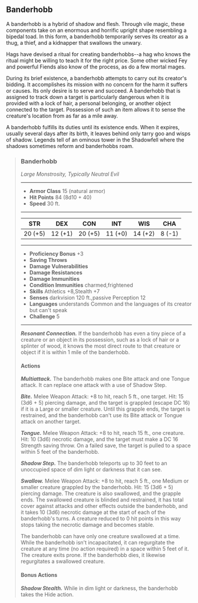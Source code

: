## Banderhobb
A banderhobb is a hybrid of shadow and flesh. Through vile magic, these components take on an enormous and horrific upright shape resembling a bipedal toad. In this form, a banderhobb temporarily serves its creator as a thug, a thief, and a kidnapper that swallows the unwary.

Hags have devised a ritual for creating banderhobbs--a hag who knows the ritual might be willing to teach it for the right price. Some other wicked Fey and powerful Fiends also know of the process, as do a few mortal mages.

During its brief existence, a banderhobb attempts to carry out its creator's bidding. It accomplishes its mission with no concern for the harm it suffers or causes. Its only desire is to serve and succeed. A banderhobb that is assigned to track down a target is particularly dangerous when it is provided with a lock of hair, a personal belonging, or another object connected to the target. Possession of such an item allows it to sense the creature's location from as far as a mile away.

A banderhobb fulfills its duties until its existence ends. When it expires, usually several days after its birth, it leaves behind only tarry goo and wisps of shadow. Legends tell of an ominous tower in the Shadowfell where the shadows sometimes reform and banderhobbs roam.

>### Banderhobb
>*Large Monstrosity, Typically Neutral Evil*
>___
>- **Armor Class** 15 (natural armor)
>- **Hit Points** 84 (8d10 + 40)
>- **Speed** 30 ft.
>___
>|**STR**|**DEX**|**CON**|**INT**|**WIS**|**CHA**|
>|:---:|:---:|:---:|:---:|:---:|:---:|
>|20 (+5)|12 (+1)|20 (+5)|11 (+0)|14 (+2)|8 (-1)|
>
>___
>- **Proficiency Bonus** +3
>- **Saving Throws** 
>- **Damage Vulnerabilities** 
>- **Damage Resistances** 
>- **Damage Immunities** 
>- **Condition Immunities** charmed,frightened
>- **Skills** Athletics +8,Stealth +7
>- **Senses** darkvision 120 ft.,passive Perception 12
>- **Languages** understands Common and the languages of its creator but can't speak
>- **Challenge** 5
>___
>***Resonant Connection.*** If the banderhobb has even a tiny piece of a creature or an object in its possession, such as a lock of hair or a splinter of wood, it knows the most direct route to that creature or object if it is within 1 mile of the banderhobb.
>
>#### Actions
>***Multiattack.*** The banderhobb makes one Bite attack and one Tongue attack. It can replace one attack with a use of Shadow Step.
>
>***Bite.*** Melee Weapon Attack: +8 to hit, reach 5 ft., one target. Hit: 15 (3d6 + 5) piercing damage, and the target is grappled (escape DC 16) if it is a Large or smaller creature. Until this grapple ends, the target is restrained, and the banderhobb can't use its Bite attack or Tongue attack on another target.
>
>***Tongue.*** Melee Weapon Attack: +8 to hit, reach 15 ft., one creature. Hit: 10 (3d6) necrotic damage, and the target must make a DC 16 Strength saving throw. On a failed save, the target is pulled to a space within 5 feet of the banderhobb.
>
>***Shadow Step.*** The banderhobb teleports up to 30 feet to an unoccupied space of dim light or darkness that it can see.
>
>***Swallow.*** Melee Weapon Attack: +8 to hit, reach 5 ft., one Medium or smaller creature grappled by the banderhobb. Hit: 15 (3d6 + 5) piercing damage. The creature is also swallowed, and the grapple ends. The swallowed creature is blinded and restrained, it has total cover against attacks and other effects outside the banderhobb, and it takes 10 (3d6) necrotic damage at the start of each of the banderhobb's turns. A creature reduced to 0 hit points in this way stops taking the necrotic damage and becomes stable.
>
>The banderhobb can have only one creature swallowed at a time. While the banderhobb isn't incapacitated, it can regurgitate the creature at any time (no action required) in a space within 5 feet of it. The creature exits prone. If the banderhobb dies, it likewise regurgitates a swallowed creature.
>
>#### Bonus Actions
>***Shadow Stealth.*** While in dim light or darkness, the banderhobb takes the Hide action.
>
